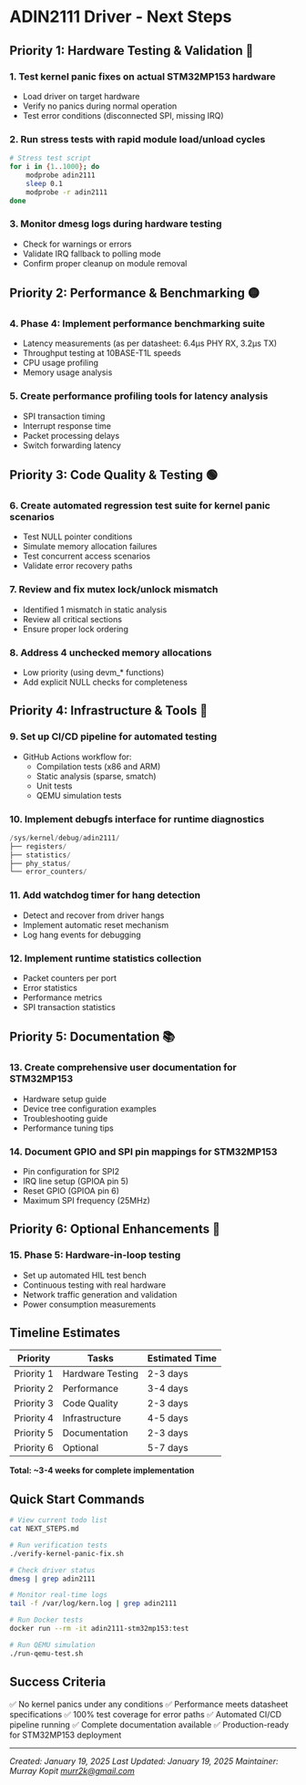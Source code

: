 # ADIN2111 Driver - Next Steps

## Priority 1: Hardware Testing & Validation 🔴

### 1. Test kernel panic fixes on actual STM32MP153 hardware
- Load driver on target hardware
- Verify no panics during normal operation
- Test error conditions (disconnected SPI, missing IRQ)

### 2. Run stress tests with rapid module load/unload cycles
```bash
# Stress test script
for i in {1..1000}; do
    modprobe adin2111
    sleep 0.1
    modprobe -r adin2111
done
```

### 3. Monitor dmesg logs during hardware testing
- Check for warnings or errors
- Validate IRQ fallback to polling mode
- Confirm proper cleanup on module removal

## Priority 2: Performance & Benchmarking 🟡

### 4. Phase 4: Implement performance benchmarking suite
- Latency measurements (as per datasheet: 6.4µs PHY RX, 3.2µs TX)
- Throughput testing at 10BASE-T1L speeds
- CPU usage profiling
- Memory usage analysis

### 5. Create performance profiling tools for latency analysis
- SPI transaction timing
- Interrupt response time
- Packet processing delays
- Switch forwarding latency

## Priority 3: Code Quality & Testing 🟢

### 6. Create automated regression test suite for kernel panic scenarios
- Test NULL pointer conditions
- Simulate memory allocation failures
- Test concurrent access scenarios
- Validate error recovery paths

### 7. Review and fix mutex lock/unlock mismatch
- Identified 1 mismatch in static analysis
- Review all critical sections
- Ensure proper lock ordering

### 8. Address 4 unchecked memory allocations
- Low priority (using devm_* functions)
- Add explicit NULL checks for completeness

## Priority 4: Infrastructure & Tools 🔵

### 9. Set up CI/CD pipeline for automated testing
- GitHub Actions workflow for:
  - Compilation tests (x86 and ARM)
  - Static analysis (sparse, smatch)
  - Unit tests
  - QEMU simulation tests

### 10. Implement debugfs interface for runtime diagnostics
```c
/sys/kernel/debug/adin2111/
├── registers/
├── statistics/
├── phy_status/
└── error_counters/
```

### 11. Add watchdog timer for hang detection
- Detect and recover from driver hangs
- Implement automatic reset mechanism
- Log hang events for debugging

### 12. Implement runtime statistics collection
- Packet counters per port
- Error statistics
- Performance metrics
- SPI transaction statistics

## Priority 5: Documentation 📚

### 13. Create comprehensive user documentation for STM32MP153
- Hardware setup guide
- Device tree configuration examples
- Troubleshooting guide
- Performance tuning tips

### 14. Document GPIO and SPI pin mappings for STM32MP153
- Pin configuration for SPI2
- IRQ line setup (GPIOA pin 5)
- Reset GPIO (GPIOA pin 6)
- Maximum SPI frequency (25MHz)

## Priority 6: Optional Enhancements 🌟

### 15. Phase 5: Hardware-in-loop testing
- Set up automated HIL test bench
- Continuous testing with real hardware
- Network traffic generation and validation
- Power consumption measurements

## Timeline Estimates

| Priority | Tasks | Estimated Time |
|----------|-------|---------------|
| Priority 1 | Hardware Testing | 2-3 days |
| Priority 2 | Performance | 3-4 days |
| Priority 3 | Code Quality | 2-3 days |
| Priority 4 | Infrastructure | 4-5 days |
| Priority 5 | Documentation | 2-3 days |
| Priority 6 | Optional | 5-7 days |

**Total: ~3-4 weeks for complete implementation**

## Quick Start Commands

```bash
# View current todo list
cat NEXT_STEPS.md

# Run verification tests
./verify-kernel-panic-fix.sh

# Check driver status
dmesg | grep adin2111

# Monitor real-time logs
tail -f /var/log/kern.log | grep adin2111

# Run Docker tests
docker run --rm -it adin2111-stm32mp153:test

# Run QEMU simulation
./run-qemu-test.sh
```

## Success Criteria

✅ No kernel panics under any conditions
✅ Performance meets datasheet specifications
✅ 100% test coverage for error paths
✅ Automated CI/CD pipeline running
✅ Complete documentation available
✅ Production-ready for STM32MP153 deployment

---
*Created: January 19, 2025*
*Last Updated: January 19, 2025*
*Maintainer: Murray Kopit <murr2k@gmail.com>*